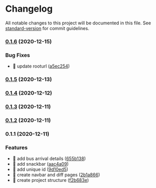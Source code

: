 # Changelog

All notable changes to this project will be documented in this file. See [standard-version](https://github.com/conventional-changelog/standard-version) for commit guidelines.

### [0.1.6](https://github.com/yeukfei02/singapore-bus-arrival-web/compare/v0.1.5...v0.1.6) (2020-12-15)


### Bug Fixes

* 🐛 update rooturl ([a5ec254](https://github.com/yeukfei02/singapore-bus-arrival-web/commit/a5ec254715184e7ed7bf2a4754aec3b9fd6781ae))

### [0.1.5](https://github.com/yeukfei02/singapore-bus-arrival-web/compare/v0.1.4...v0.1.5) (2020-12-13)

### [0.1.4](https://github.com/yeukfei02/singapore-bus-arrival-web/compare/v0.1.3...v0.1.4) (2020-12-12)

### [0.1.3](https://github.com/yeukfei02/singapore-bus-arrival-web/compare/v0.1.2...v0.1.3) (2020-12-11)

### [0.1.2](https://github.com/yeukfei02/singapore-bus-arrival-web/compare/v0.1.1...v0.1.2) (2020-12-11)

### 0.1.1 (2020-12-11)


### Features

* 🎸 add bus arrival details ([655b138](https://github.com/yeukfei02/singapore-bus-arrival-web/commit/655b13843a1bb78adb8d6fd54481d72d005b7e64))
* 🎸 add snackbar ([aac4a09](https://github.com/yeukfei02/singapore-bus-arrival-web/commit/aac4a091b3dddacd2df13eafa7f47ab623243248))
* 🎸 add unique id ([9d10ed5](https://github.com/yeukfei02/singapore-bus-arrival-web/commit/9d10ed5043a4027eee397576720c1bdf2faf83c3))
* 🎸 create navbar and diff pages ([2b1a866](https://github.com/yeukfei02/singapore-bus-arrival-web/commit/2b1a8667e3da9ebecf0d6c8780ccfd95e5ca228b))
* 🎸 create project structure ([f2b683e](https://github.com/yeukfei02/singapore-bus-arrival-web/commit/f2b683e76d6fda816afb250de707017c6677f37c))
